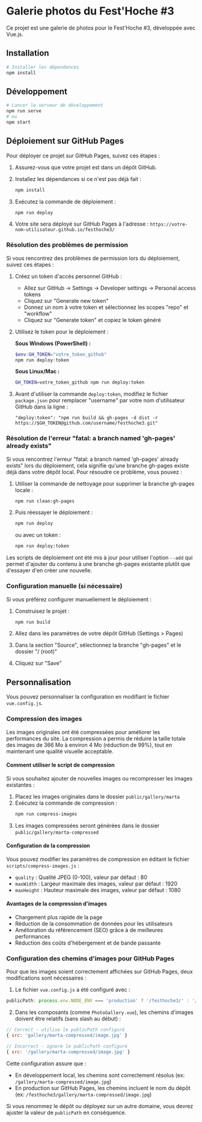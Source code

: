 # Galerie photos du Fest'Hoche #3

Ce projet est une galerie de photos pour le Fest'Hoche #3, développée avec Vue.js.

## Installation

```bash
# Installer les dépendances
npm install
```

## Développement

```bash
# Lancer le serveur de développement
npm run serve
# ou
npm start
```

## Déploiement sur GitHub Pages

Pour déployer ce projet sur GitHub Pages, suivez ces étapes :

1. Assurez-vous que votre projet est dans un dépôt GitHub.

2. Installez les dépendances si ce n'est pas déjà fait :
   ```bash
   npm install
   ```

3. Exécutez la commande de déploiement :
   ```bash
   npm run deploy
   ```

4. Votre site sera déployé sur GitHub Pages à l'adresse : `https://votre-nom-utilisateur.github.io/festhoche3/`

### Résolution des problèmes de permission

Si vous rencontrez des problèmes de permission lors du déploiement, suivez ces étapes :

1. Créez un token d'accès personnel GitHub :
   - Allez sur GitHub → Settings → Developer settings → Personal access tokens
   - Cliquez sur "Generate new token"
   - Donnez un nom à votre token et sélectionnez les scopes "repo" et "workflow"
   - Cliquez sur "Generate token" et copiez le token généré

2. Utilisez le token pour le déploiement :

   **Sous Windows (PowerShell) :**
   ```powershell
   $env:GH_TOKEN="votre_token_github"
   npm run deploy:token
   ```

   **Sous Linux/Mac :**
   ```bash
   GH_TOKEN=votre_token_github npm run deploy:token
   ```

3. Avant d'utiliser la commande `deploy:token`, modifiez le fichier `package.json` pour remplacer "username" par votre nom d'utilisateur GitHub dans la ligne :
   ```
   "deploy:token": "npm run build && gh-pages -d dist -r https://$GH_TOKEN@github.com/username/festhoche3.git"
   ```

### Résolution de l'erreur "fatal: a branch named 'gh-pages' already exists"

Si vous rencontrez l'erreur "fatal: a branch named 'gh-pages' already exists" lors du déploiement, cela signifie qu'une branche gh-pages existe déjà dans votre dépôt local. Pour résoudre ce problème, vous pouvez :

1. Utiliser la commande de nettoyage pour supprimer la branche gh-pages locale :
   ```bash
   npm run clean:gh-pages
   ```

2. Puis réessayer le déploiement :
   ```bash
   npm run deploy
   ```

   ou avec un token :
   ```bash
   npm run deploy:token
   ```

Les scripts de déploiement ont été mis à jour pour utiliser l'option `--add` qui permet d'ajouter du contenu à une branche gh-pages existante plutôt que d'essayer d'en créer une nouvelle.

### Configuration manuelle (si nécessaire)

Si vous préférez configurer manuellement le déploiement :

1. Construisez le projet :
   ```bash
   npm run build
   ```

2. Allez dans les paramètres de votre dépôt GitHub (Settings > Pages)

3. Dans la section "Source", sélectionnez la branche "gh-pages" et le dossier "/ (root)"

4. Cliquez sur "Save"

## Personnalisation

Vous pouvez personnaliser la configuration en modifiant le fichier `vue.config.js`.

### Compression des images

Les images originales ont été compressées pour améliorer les performances du site. La compression a permis de réduire la taille totale des images de 366 Mo à environ 4 Mo (réduction de 99%), tout en maintenant une qualité visuelle acceptable.

#### Comment utiliser le script de compression

Si vous souhaitez ajouter de nouvelles images ou recompresser les images existantes :

1. Placez les images originales dans le dossier `public/gallery/marta`
2. Exécutez la commande de compression :
   ```bash
   npm run compress-images
   ```
3. Les images compressées seront générées dans le dossier `public/gallery/marta-compressed`

#### Configuration de la compression

Vous pouvez modifier les paramètres de compression en éditant le fichier `scripts/compress-images.js` :

- `quality` : Qualité JPEG (0-100), valeur par défaut : 80
- `maxWidth` : Largeur maximale des images, valeur par défaut : 1920
- `maxHeight` : Hauteur maximale des images, valeur par défaut : 1080

#### Avantages de la compression d'images

- Chargement plus rapide de la page
- Réduction de la consommation de données pour les utilisateurs
- Amélioration du référencement (SEO) grâce à de meilleures performances
- Réduction des coûts d'hébergement et de bande passante

### Configuration des chemins d'images pour GitHub Pages

Pour que les images soient correctement affichées sur GitHub Pages, deux modifications sont nécessaires :

1. Le fichier `vue.config.js` a été configuré avec :

```javascript
publicPath: process.env.NODE_ENV === 'production' ? '/festhoche3/' : '/',
```

2. Dans les composants (comme `PhotoGallery.vue`), les chemins d'images doivent être relatifs (sans slash au début) :

```javascript
// Correct - utilise le publicPath configuré
{ src: 'gallery/marta-compressed/image.jpg' }

// Incorrect - ignore le publicPath configuré
{ src: '/gallery/marta-compressed/image.jpg' }
```

Cette configuration assure que :
- En développement local, les chemins sont correctement résolus (ex: `/gallery/marta-compressed/image.jpg`)
- En production sur GitHub Pages, les chemins incluent le nom du dépôt (ex: `/festhoche3/gallery/marta-compressed/image.jpg`)

Si vous renommez le dépôt ou déployez sur un autre domaine, vous devrez ajuster la valeur de `publicPath` en conséquence.
